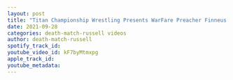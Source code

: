 ```yaml
---
layout: post
title: "Titan Championship Wrestling Presents WarFare Preacher Finneus James vs Anthony Gangone"
date: 2021-09-28
categories: death-match-russell videos
author: death-match-russell
spotify_track_id: 
youtube_video_id: kF7byMtmxpg
apple_track_id: 
youtube_metadata: 
---
```


